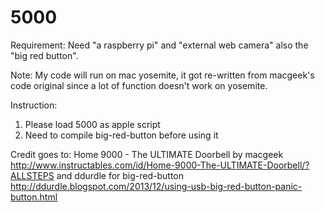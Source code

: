 # 5000
Requirement:
Need "a raspberry pi" and "external web camera" also the "big red button".

Note:
My code will run on mac yosemite, it got re-written from macgeek's code original since a lot of function doesn't work on yosemite.

Instruction:
1. Please load 5000 as apple script 
2. Need to compile big-red-button before using it

Credit goes to: 
Home 9000 - The ULTIMATE Doorbell by macgeek 
http://www.instructables.com/id/Home-9000-The-ULTIMATE-Doorbell/?ALLSTEPS
and 
ddurdle for big-red-button
http://ddurdle.blogspot.com/2013/12/using-usb-big-red-button-panic-button.html
